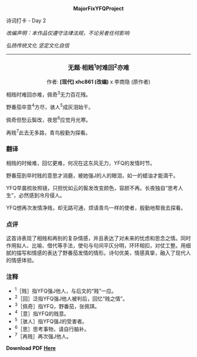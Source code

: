 **<center>MajorFixYFQProject</center>**

<p color=red>诗词打卡 - Day 2</p>

*改编声明：本作品仅遵守法律法规，不论另者任何影响*

*弘扬传统文化 坚定文化自信*

---

<h3><center>无题·相贱<sup>1</sup>时难回<sup>2</sup>亦难</center></h3>

<center>作者: <b>[现代] xhc861 (改编)</b> x 李商隐 (原作者)</center>

相贱时难回亦难，佩奇<sup>3</sup>无力百花残。

野番茄卒意<sup>4</sup>方尽，骇人<sup>5</sup>成灰泪始干。

佩奇但愁云鬓改，夜思<sup>6</sup>应觉月光寒。

再贱<sup>7</sup>此去无多路，青鸟殷勤为探看。

### 翻译

相贱的时候难，回忆更难，何况在这东风无力，YFQ的发情时节。

野番茄到卒时贱的意思才消磨，被她强J的人的眼泪，如一的蜡油才能滴干。

YFQ早晨梳妆照镜，只担忧如云的鬓发改变颜色，容颜不再。长夜独自“思考人生”，必然感到冷月侵人。

YFQ想再次发情净贱，却无路可通，烦请青鸟一样的使者，殷勤地帮我去探看。

### 点评

这首诗表现了相贱和再别的复杂情感，并且表达了对未来的忧虑和思念之情。同时作用拟人、比喻、借代等手法，使句与句间平仄分明，环环相扣，对仗工整。用细腻的描写和情感的表达了野番茄发情的情形。诗句优美，情感真挚，融入了现代人的情感体验。

### 注释

- <sup>1</sup>［贱］指YFQ强J他人，与后文的“贱”一应。
- <sup>2</sup>［回］泛指YFQ强J他人被判后，回忆“贱之情”。
- <sup>3</sup>［佩奇］指YFQ，野番茄，张佩琪。
- <sup>4</sup>［意］指YFQ的贱意。
- <sup>5</sup>［骇人］指YFQ强J的受害者。
- <sup>6</sup>［思］思考事物，请自行脑补。
- <sup>7</sup>［再贱］再次强J他人。

**Download PDF [Here](./2-无题·相贱时难回亦难.pdf ':ignore')**